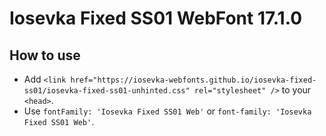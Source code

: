 # Iosevka Fixed SS01 WebFont 17.1.0

## How to use

- Add `<link href="https://iosevka-webfonts.github.io/iosevka-fixed-ss01/iosevka-fixed-ss01-unhinted.css" rel="stylesheet" />` to your `<head>`.
- Use `fontFamily: 'Iosevka Fixed SS01 Web'` or `font-family: 'Iosevka Fixed SS01 Web'`.
